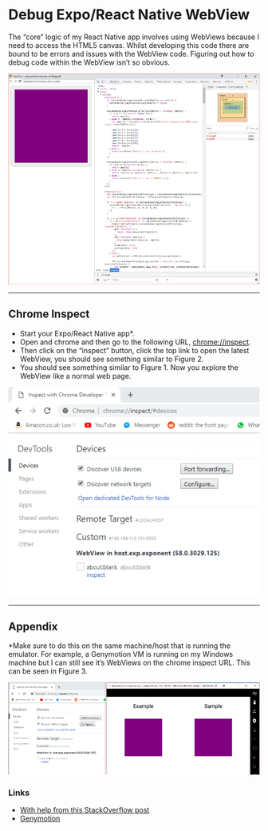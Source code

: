 # Debug Expo/React Native WebView

The “core” logic of my React Native app involves using WebViews because I need to access the HTML5 canvas. Whilst developing this code there are bound to be errors and issues with the WebView code. Figuring out how to debug code within the WebView isn’t so obvious.

![Figure 1: Chrome Inspect for the WebView](images/webview-dev-tools.png)

---------------------------------------------------------------------------------------------------

## Chrome Inspect

* Start your Expo/React Native app*.
* Open and chrome and then go to the following URL, [chrome://inspect](chrome://inspect).
* Then click on the “inspect” button, click the top link to open the latest WebView, you should see something similar to Figure 2.
* You should see something similar to Figure 1. Now you explore the WebView like a normal web page.

![Figure 2: List of WebView](images/chrome-inspect.png)

---------------------------------------------------------------------------------------------------

## Appendix

*Make sure to do this on the same machine/host that is running the emulator. For example, a Genymotion VM is running on my Windows machine but I can still see it’s WebViews on the chrome inspect URL. This can be seen in Figure 3.

![Figure 3: List of WebView](images/chrome-inspect-emulator.png)

### Links

* [With help from this StackOverflow post](https://stackoverflow.com/questions/47711418/debugging-webview-in-react-native-apps?rq=1)
* [Genymotion](https://www.genymotion.com/)